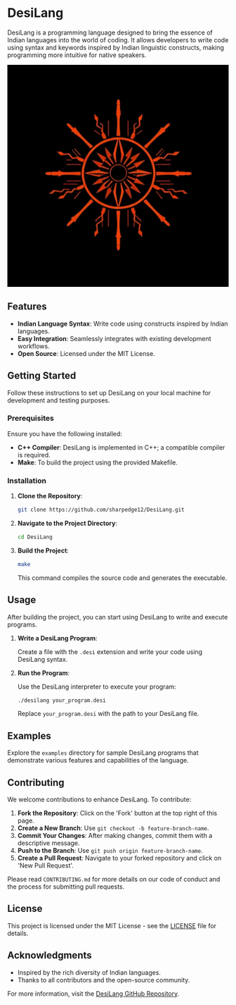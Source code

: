 # DesiLang

DesiLang is a programming language designed to bring the essence of Indian languages into the world of coding. It allows developers to write code using syntax and keywords inspired by Indian linguistic constructs, making programming more intuitive for native speakers.

![DesiLang Icon](icon.jpg)

## Features

- **Indian Language Syntax**: Write code using constructs inspired by Indian languages.
- **Easy Integration**: Seamlessly integrates with existing development workflows.
- **Open Source**: Licensed under the MIT License.

## Getting Started

Follow these instructions to set up DesiLang on your local machine for development and testing purposes.

### Prerequisites

Ensure you have the following installed:

- **C++ Compiler**: DesiLang is implemented in C++; a compatible compiler is required.
- **Make**: To build the project using the provided Makefile.

### Installation

1. **Clone the Repository**:

   ```bash
   git clone https://github.com/sharpedge12/DesiLang.git
   ```

2. **Navigate to the Project Directory**:

   ```bash
   cd DesiLang
   ```

3. **Build the Project**:

   ```bash
   make
   ```

   This command compiles the source code and generates the executable.

## Usage

After building the project, you can start using DesiLang to write and execute programs.

1. **Write a DesiLang Program**:

   Create a file with the `.desi` extension and write your code using DesiLang syntax.

2. **Run the Program**:

   Use the DesiLang interpreter to execute your program:

   ```bash
   ./desilang your_program.desi
   ```

   Replace `your_program.desi` with the path to your DesiLang file.

## Examples

Explore the `examples` directory for sample DesiLang programs that demonstrate various features and capabilities of the language.

## Contributing

We welcome contributions to enhance DesiLang. To contribute:

1. **Fork the Repository**: Click on the 'Fork' button at the top right of this page.
2. **Create a New Branch**: Use `git checkout -b feature-branch-name`.
3. **Commit Your Changes**: After making changes, commit them with a descriptive message.
4. **Push to the Branch**: Use `git push origin feature-branch-name`.
5. **Create a Pull Request**: Navigate to your forked repository and click on 'New Pull Request'.

Please read `CONTRIBUTING.md` for more details on our code of conduct and the process for submitting pull requests.

## License

This project is licensed under the MIT License - see the [LICENSE](https://github.com/sharpedge12/DesiLang/blob/main/LICENSE) file for details.

## Acknowledgments

- Inspired by the rich diversity of Indian languages.
- Thanks to all contributors and the open-source community.

For more information, visit the [DesiLang GitHub Repository](https://github.com/sharpedge12/DesiLang).

